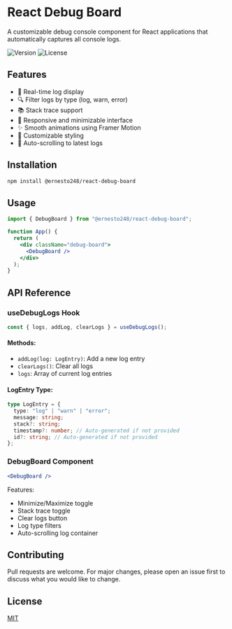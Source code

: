 # React Debug Board

A customizable debug console component for React applications that automatically captures all console logs.

![Version](https://img.shields.io/npm/v/@ernesto248/react-debug-board)
![License](https://img.shields.io/npm/l/@ernesto248/react-debug-board)

## Features

- 🚀 Real-time log display
- 🔍 Filter logs by type (log, warn, error)
- 📚 Stack trace support
- 📱 Responsive and minimizable interface
- ✨ Smooth animations using Framer Motion
- 🎨 Customizable styling
- 🔄 Auto-scrolling to latest logs

## Installation

```bash
npm install @ernesto248/react-debug-board
```

## Usage

```jsx
import { DebugBoard } from "@ernesto248/react-debug-board";

function App() {
  return (
    <div className="debug-board">
      <DebugBoard />
    </div>
  );
}
```

## API Reference

### useDebugLogs Hook

```typescript
const { logs, addLog, clearLogs } = useDebugLogs();
```

#### Methods:

- `addLog(log: LogEntry)`: Add a new log entry
- `clearLogs()`: Clear all logs
- `logs`: Array of current log entries

#### LogEntry Type:

```typescript
type LogEntry = {
  type: "log" | "warn" | "error";
  message: string;
  stack?: string;
  timestamp?: number; // Auto-generated if not provided
  id?: string; // Auto-generated if not provided
};
```

### DebugBoard Component

```jsx
<DebugBoard />
```

Features:

- Minimize/Maximize toggle
- Stack trace toggle
- Clear logs button
- Log type filters
- Auto-scrolling log container

## Contributing

Pull requests are welcome. For major changes, please open an issue first to discuss what you would like to change.

## License

[MIT](./LICENSE)
